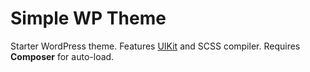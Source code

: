 # Simple WP Theme
Starter WordPress theme. Features [UIKit](https://getuikit.com/) and SCSS compiler. Requires **Composer** for auto-load.
